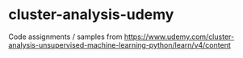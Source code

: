 # cluster-analysis-udemy
Code assignments / samples from https://www.udemy.com/cluster-analysis-unsupervised-machine-learning-python/learn/v4/content
